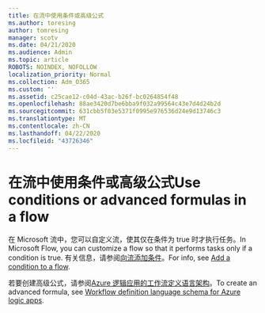 ```yaml
---
title: 在流中使用条件或高级公式
ms.author: toresing
author: tomresing
manager: scotv
ms.date: 04/21/2020
ms.audience: Admin
ms.topic: article
ROBOTS: NOINDEX, NOFOLLOW
localization_priority: Normal
ms.collection: Adm_O365
ms.custom: ''
ms.assetid: c25cae12-c04d-43ac-b26f-bc0264854f48
ms.openlocfilehash: 88ae3420d7be6bba9f032a99564c43e7d4d24b2d
ms.sourcegitcommit: 631cbb5f03e5371f0995e976536d24e9d13746c3
ms.translationtype: MT
ms.contentlocale: zh-CN
ms.lasthandoff: 04/22/2020
ms.locfileid: "43726346"
---
```

# <a name="use-conditions-or-advanced-formulas-in-a-flow"></a><span data-ttu-id="b4528-102">在流中使用条件或高级公式</span><span class="sxs-lookup"><span data-stu-id="b4528-102">Use conditions or advanced formulas in a flow</span></span>

<span data-ttu-id="b4528-103">在 Microsoft 流中，您可以自定义流，使其仅在条件为 true 时才执行任务。</span><span class="sxs-lookup"><span data-stu-id="b4528-103">In Microsoft Flow, you can customize a flow so that it performs tasks only if a condition is true.</span></span> <span data-ttu-id="b4528-104">有关信息，请参阅[向流添加条件](https://go.microsoft.com/fwlink/?linkid=872112)。</span><span class="sxs-lookup"><span data-stu-id="b4528-104">For info, see [Add a condition to a flow](https://go.microsoft.com/fwlink/?linkid=872112).</span></span>
  
<span data-ttu-id="b4528-105">若要创建高级公式，请参阅[Azure 逻辑应用的工作流定义语言架构](https://aka.ms/logicexpressions)。</span><span class="sxs-lookup"><span data-stu-id="b4528-105">To create an advanced formula, see [Workflow definition language schema for Azure logic apps](https://aka.ms/logicexpressions).</span></span>
  

